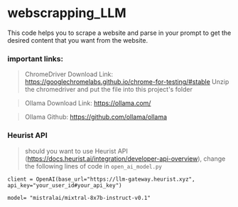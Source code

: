 # webscrapping_LLM

This code helps you to scrape a website and parse in your prompt to get the desired content that you want from the website.

### important links:

> ChromeDriver Download Link: https://googlechromelabs.github.io/chrome-for-testing/#stable
> Unzip the chromedriver and put the file into this project's folder


> Ollama Download Link: https://ollama.com/

> Ollama Github: https://github.com/ollama/ollama


### Heurist API

> should you want to use Heurist API (https://docs.heurist.ai/integration/developer-api-overview), change the following lines of code in `open_ai_model.py`

```
client = OpenAI(base_url="https://llm-gateway.heurist.xyz", api_key="your_user_id#your_api_key")

model= "mistralai/mixtral-8x7b-instruct-v0.1"
```

